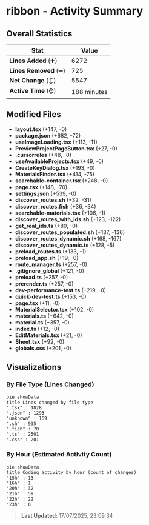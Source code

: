 # ribbon - Activity Summary 

## Overall Statistics

| Stat                   | Value                                                             |
| ---------------------- | ----------------------------------------------------------------- |
| **Lines Added** (➕)   | 6272                                          |
| **Lines Removed** (➖) | 725                                        |
| **Net Change** (↕)    | 5547                |
| **Active Time** (⌚)   | 188 minutes |


## Modified Files
- **layout.tsx** (+147, -0)
- **package.json** (+682, -72)
- **useImageLoading.tsx** (+113, -11)
- **PreviewProjectPageButton.tsx** (+27, -0)
- **.cursorrules** (+48, -0)
- **useAvailableProjects.tsx** (+49, -0)
- **CreateKeyDialog.tsx** (+193, -0)
- **MaterialsFinder.tsx** (+414, -75)
- **searchable-container.tsx** (+248, -0)
- **page.tsx** (+148, -70)
- **settings.json** (+539, -0)
- **discover_routes.sh** (+32, -31)
- **discover_routes.fish** (+36, -34)
- **searchable-materials.tsx** (+106, -1)
- **discover_routes_with_ids.sh** (+123, -122)
- **get_real_ids.ts** (+80, -0)
- **discover_routes_populated.sh** (+137, -136)
- **discover_routes_dynamic.sh** (+168, -167)
- **discover_routes_dynamic.ts** (+128, -5)
- **preload_routes.ts** (+133, -1)
- **preload_app.sh** (+19, -0)
- **route_manager.ts** (+257, -0)
- **.gitignore_global** (+121, -0)
- **preload.ts** (+257, -0)
- **prerender.ts** (+257, -0)
- **dev-performance-test.ts** (+219, -0)
- **quick-dev-test.ts** (+153, -0)
- **page.tsx** (+11, -0)
- **MaterialSelector.tsx** (+102, -0)
- **materials.ts** (+642, -0)
- **material.ts** (+357, -0)
- **index.ts** (+12, -0)
- **EditMaterials.tsx** (+21, -0)
- **Sheet.tsx** (+92, -0)
- **globals.css** (+201, -0)

## Visualizations

### By File Type (Lines Changed)

```mermaid
pie showData
title Lines changed by file type
".tsx" : 1828
".json" : 1293
"unknown" : 169
".sh" : 935
".fish" : 70
".ts" : 2501
".css" : 201
```

### By Hour (Estimated Activity Count)

```mermaid
pie showData
title Coding activity by hour (count of changes)
"15h" : 13
"16h" : 1
"20h" : 32
"21h" : 59
"22h" : 22
"23h" : 6
```


> **Last Updated:** 17/07/2025, 23:09:34